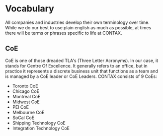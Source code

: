 # Vocabulary
All companies and industries develop their own terminology over time. While we do our best to use plain english as much as possible, at times there will be terms or phrases specific to life at CONTAX.

## CoE
CoE is one of those dreaded TLA's (Three Letter Acronyms). In our case, it stands for Centre Of Excellence. It generally refers to an office, but in practice it represents a discrete business unit that functions as a team and is managed by a CoE leader or CoE Leaders. CONTAX consists of 9 CoEs:
* Toronto CoE
* Chicago CoE
* Montreal CoE
* Midwest CoE
* PEI CoE
* Melbourne CoE
* SoCal CoE
* Shipping Technology CoE
* Integration Technology CoE
